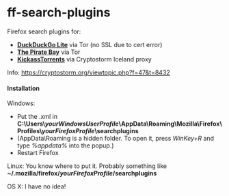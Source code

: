 # ff-search-plugins
Firefox search plugins for:

* **[DuckDuckGo Lite](http://3g2upl4pq6kufc4m.onion/lite/)** via Tor (no SSL due to cert error)
* **[The Pirate Bay](http://uj3wazyk5u4hnvtk.onion/)** via Tor
* **[KickassTorrents](https://katstorm.party/)** via Cryptostorm Iceland proxy

Info: https://cryptostorm.org/viewtopic.php?f=47&t=8432

#### Installation

Windows: 
* Put the .xml in **C:\Users\\_yourWindowsUserProfile_\AppData\Roaming\Mozilla\Firefox\Profiles\\_yourFirefoxProfile_\searchplugins**
* (AppData\Roaming is a hidden folder. To open it, press _WinKey+R_ and type _%appdata%_ into the popup.)
* Restart Firefox

Linux: You know where to put it. Probably something like **~/.mozilla/firefox/_yourFirefoxProfile_/searchplugins**

OS X: I have no idea!
